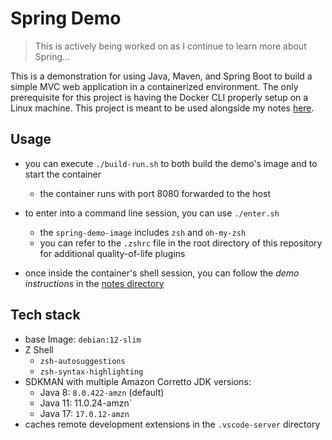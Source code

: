 # Spring Demo

> This is actively being worked on as I continue to learn more about Spring...

This is a demonstration for using Java, Maven, and Spring Boot to build a simple MVC web application in a containerized environment. The only prerequisite for this project is having the Docker CLI properly setup on a Linux machine. This project is meant to be used alongside my notes [here](./notes).

## Usage

- you can execute `./build-run.sh` to both build the demo's image and to start the container
  - the container runs with port 8080 forwarded to the host

- to enter into a command line session, you can use `./enter.sh`
  - the `spring-demo-image` includes `zsh` and `oh-my-zsh`
  - you can refer to the `.zshrc` file in the root directory of this repository for additional quality-of-life plugins
- once inside the container's shell session, you can follow the *demo instructions* in the [notes directory](./notes)

## Tech stack

- base Image: `debian:12-slim`
- Z Shell
  - `zsh-autosuggestions`
  - `zsh-syntax-highlighting`
- SDKMAN with multiple Amazon Corretto JDK versions:
  - Java 8: `8.0.422-amzn` (default)
  - Java 11: 11.0.24-amzn`
  - Java 17: `17.0.12-amzn`
- caches remote development extensions in the `.vscode-server` directory
